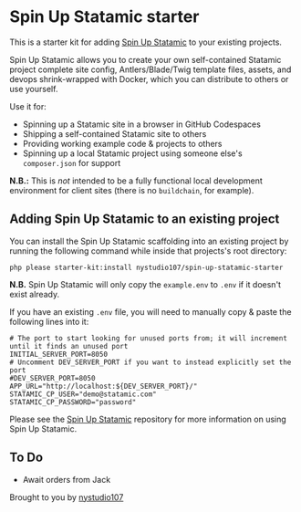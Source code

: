 # Spin Up Statamic starter

This is a starter kit for adding [Spin Up Statamic](https://github.com/nystudio107/spin-up-statamic) to your existing projects.

Spin Up Statamic allows you to create your own self-contained Statamic project complete site config, Antlers/Blade/Twig template files, assets, and devops shrink-wrapped with Docker, which you can distribute to others or use yourself.

Use it for:
- Spinning up a Statamic site in a browser in GitHub Codespaces
- Shipping a self-contained Statamic site to others
- Providing working example code & projects to others
- Spinning up a local Statamic project using someone else's `composer.json` for support

**N.B.:** This is _not_ intended to be a fully functional local development environment for client sites (there is no `buildchain`, for example).

## Adding Spin Up Statamic to an existing project

You can install the Spin Up Statamic scaffolding into an existing project by running the following command while inside that projects's root directory:

```shell
php please starter-kit:install nystudio107/spin-up-statamic-starter
```

**N.B.** Spin Up Statamic will only copy the `example.env` to `.env` if it doesn't exist already.

If you have an existing `.env` file, you will need to manually copy & paste the following lines into it:

```
# The port to start looking for unused ports from; it will increment until it finds an unused port
INITIAL_SERVER_PORT=8050
# Uncomment DEV_SERVER_PORT if you want to instead explicitly set the port
#DEV_SERVER_PORT=8050
APP_URL="http://localhost:${DEV_SERVER_PORT}/"
STATAMIC_CP_USER="demo@statamic.com"
STATAMIC_CP_PASSWORD="password"
```

Please see the [Spin Up Statamic](https://github.com/nystudio107/spin-up-statamic) repository for more information on using Spin Up Statamic.

## To Do

- Await orders from Jack

Brought to you by [nystudio107](https://nystudio107.com/)
